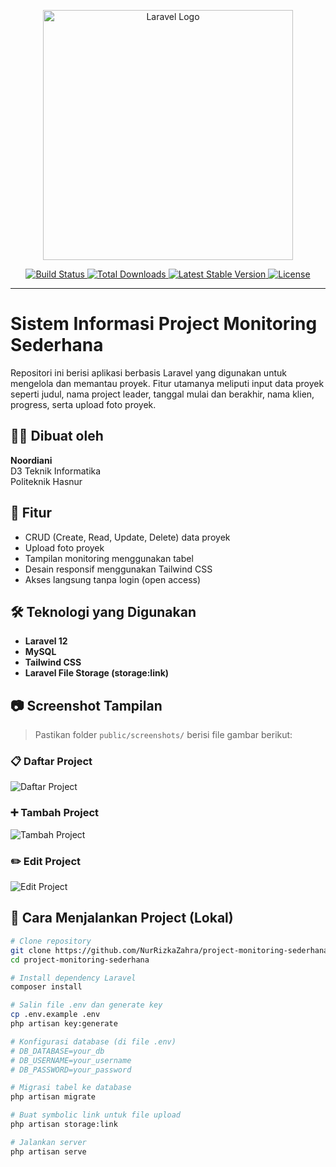 <p align="center">
  <a href="https://laravel.com" target="_blank">
    <img src="https://raw.githubusercontent.com/laravel/art/master/logo-lockup/5%20SVG/2%20CMYK/1%20Full%20Color/laravel-logolockup-cmyk-red.svg" width="400" alt="Laravel Logo">
  </a>
</p>

<p align="center">
  <a href="https://github.com/laravel/framework/actions">
    <img src="https://github.com/laravel/framework/workflows/tests/badge.svg" alt="Build Status">
  </a>
  <a href="https://packagist.org/packages/laravel/framework">
    <img src="https://img.shields.io/packagist/dt/laravel/framework" alt="Total Downloads">
  </a>
  <a href="https://packagist.org/packages/laravel/framework">
    <img src="https://img.shields.io/packagist/v/laravel/framework" alt="Latest Stable Version">
  </a>
  <a href="https://packagist.org/packages/laravel/framework">
    <img src="https://img.shields.io/packagist/l/laravel/framework" alt="License">
  </a>
</p>

---

# Sistem Informasi Project Monitoring Sederhana

Repositori ini berisi aplikasi berbasis Laravel yang digunakan untuk mengelola dan memantau proyek. Fitur utamanya meliputi input data proyek seperti judul, nama project leader, tanggal mulai dan berakhir, nama klien, progress, serta upload foto proyek.

## 👩‍💻 Dibuat oleh

**Noordiani**  
D3 Teknik Informatika  
Politeknik Hasnur  

## 📌 Fitur
- CRUD (Create, Read, Update, Delete) data proyek
- Upload foto proyek
- Tampilan monitoring menggunakan tabel
- Desain responsif menggunakan Tailwind CSS
- Akses langsung tanpa login (open access)

## 🛠️ Teknologi yang Digunakan
- **Laravel 12**
- **MySQL**
- **Tailwind CSS**
- **Laravel File Storage (storage:link)**

## 📷 Screenshot Tampilan

> Pastikan folder `public/screenshots/` berisi file gambar berikut:

### 📋 Daftar Project
![Daftar Project](screenshots/daftar_project.png)

### ➕ Tambah Project
![Tambah Project](screenshots/tambah_project.png)

### ✏️ Edit Project
![Edit Project](screenshots/edit_project.png)

## 🚀 Cara Menjalankan Project (Lokal)

```bash
# Clone repository
git clone https://github.com/NurRizkaZahra/project-monitoring-sederhana.git
cd project-monitoring-sederhana

# Install dependency Laravel
composer install

# Salin file .env dan generate key
cp .env.example .env
php artisan key:generate

# Konfigurasi database (di file .env)
# DB_DATABASE=your_db
# DB_USERNAME=your_username
# DB_PASSWORD=your_password

# Migrasi tabel ke database
php artisan migrate

# Buat symbolic link untuk file upload
php artisan storage:link

# Jalankan server
php artisan serve

